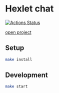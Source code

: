 # Hexlet chat

[![Actions Status](https://github.com/DmitryBerdnikov/frontend-project-lvl4/workflows/hexlet-check/badge.svg)](https://github.com/DmitryBerdnikov/frontend-project-lvl4/actions)

[open project](https://frontend-project-lvl4-production-3cb8.up.railway.app/)

## Setup

```bash
make install
```

## Development

```bash
make start
```